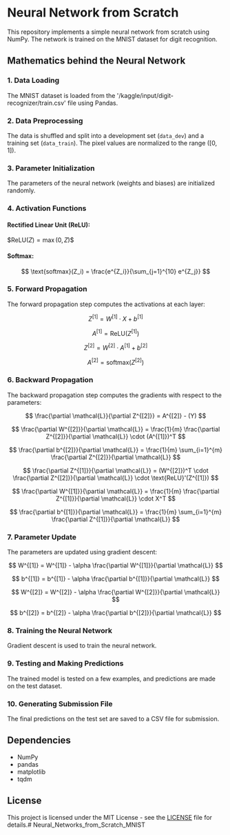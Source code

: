 # Neural Network from Scratch

This repository implements a simple neural network from scratch using NumPy. The network is trained on the MNIST dataset for digit recognition.

## Mathematics behind the Neural Network

### 1. **Data Loading**

The MNIST dataset is loaded from the '/kaggle/input/digit-recognizer/train.csv' file using Pandas.

### 2. **Data Preprocessing**

The data is shuffled and split into a development set (`data_dev`) and a training set (`data_train`). The pixel values are normalized to the range \([0, 1]\).

### 3. **Parameter Initialization**

The parameters of the neural network (weights and biases) are initialized randomly.

### 4. **Activation Functions**

#### Rectified Linear Unit (ReLU):

$$\text{ReLU}(Z) = \max(0, Z) \$$

#### Softmax:
$$ \text{softmax}(Z_i) = \frac{e^{Z_i}}{\sum_{j=1}^{10} e^{Z_j}} $$

### 5. **Forward Propagation**

The forward propagation step computes the activations at each layer:

$$ Z^{[1]} = W^{[1]} \cdot X + b^{[1]} $$

$$ A^{[1]} = \text{ReLU}(Z^{[1]}) $$

$$ Z^{[2]} = W^{[2]} \cdot A^{[1]} + b^{[2]} $$

$$ A^{[2]} = \text{softmax}(Z^{[2]}) $$

### 6. **Backward Propagation**

The backward propagation step computes the gradients with respect to the parameters:

$$ \frac{\partial \mathcal{L}}{\partial Z^{[2]}} = A^{[2]} - (Y) $$

$$ \frac{\partial W^{[2]}}{\partial \mathcal{L}} = \frac{1}{m} \frac{\partial Z^{[2]}}{\partial \mathcal{L}} \cdot (A^{[1]})^T $$

$$ \frac{\partial b^{[2]}}{\partial \mathcal{L}} = \frac{1}{m} \sum_{i=1}^{m} \frac{\partial Z^{[2]}}{\partial \mathcal{L}} $$

$$ \frac{\partial Z^{[1]}}{\partial \mathcal{L}} = (W^{[2]})^T \cdot \frac{\partial Z^{[2]}}{\partial \mathcal{L}} \cdot \text{ReLU}'(Z^{[1]}) $$

$$ \frac{\partial W^{[1]}}{\partial \mathcal{L}} = \frac{1}{m} \frac{\partial Z^{[1]}}{\partial \mathcal{L}} \cdot X^T $$

$$ \frac{\partial b^{[1]}}{\partial \mathcal{L}} = \frac{1}{m} \sum_{i=1}^{m} \frac{\partial Z^{[1]}}{\partial \mathcal{L}} $$

### 7. **Parameter Update**

The parameters are updated using gradient descent:

$$ W^{[1]} = W^{[1]} - \alpha \frac{\partial W^{[1]}}{\partial \mathcal{L}} $$

$$ b^{[1]} = b^{[1]} - \alpha \frac{\partial b^{[1]}}{\partial \mathcal{L}} $$

$$ W^{[2]} = W^{[2]} - \alpha \frac{\partial W^{[2]}}{\partial \mathcal{L}} $$

$$ b^{[2]} = b^{[2]} - \alpha \frac{\partial b^{[2]}}{\partial \mathcal{L}} $$

### 8. **Training the Neural Network**

Gradient descent is used to train the neural network.

### 9. **Testing and Making Predictions**

The trained model is tested on a few examples, and predictions are made on the test dataset.

### 10. **Generating Submission File**

The final predictions on the test set are saved to a CSV file for submission.

## Dependencies

- NumPy
- pandas
- matplotlib
- tqdm

## License

This project is licensed under the MIT License - see the [LICENSE](LICENSE) file for details.# Neural_Networks_from_Scratch_MNIST
